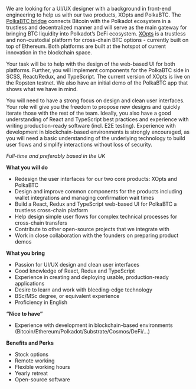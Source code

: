 We are looking for a UI/UX designer with a background in front-end engineering to help us with our two products, XOpts and PolkaBTC. The [PolkaBTC bridge](https://medium.com/interlay/bitcoin-on-polkadot-proof-of-concept-for-trustless-bridge-shipped-6fb8e549bef0) connects Bitcoin with the Polkadot ecosystem in a trustless and decentralized manner and will serve as the main gateway for bringing BTC liquidity into Polkadot’s DeFi ecosystem. [XOpts](https://xopts.io/) is a trustless and non-custodial platform for cross-chain BTC options - currently built on top of Ethereum. Both platforms are built at the hotspot of current innovation in the blockchain space.

Your task will be to help with the design of the web-based UI for both platforms. Further, you will implement components for the PolkaBTC side in SCSS, React/Redux, and TypeScript. The current version of XOpts is live on the Ropsten testnet. We also have an initial demo of the PolkaBTC app that shows what we have in mind. 

You will need to have a strong focus on design and clean user interfaces. Your role will give you the freedom to propose new designs and quickly iterate those with the rest of the team. Ideally, you also have a good understanding of React and TypeScript best practices and experience with writing production-ready software (incl. E2E testing). Experience with development in blockchain-based environments is strongly encouraged, as you will need a basic understanding of the underlying technology to build user flows and simplify interactions without loss of security.

*Full-time and preferably based in the UK*

**What you will do**

- Redesign the user interfaces for our two core products: XOpts and PolkaBTC
- Design and improve common components for the products including wallet integrations and managing confirmation wait times
- Build a React, Redux and TypeScript web-based UI for PolkaBTC a trustless cross-chain platform
- Help design simple user flows for complex technical processes for cross-chain transfers
- Contribute to other open-source projects that we integrate with
- Work in close collaboration with the founders on preparing product demos


**What you bring**
- Passion for UI/UX design and clean user interfaces
- Good knowledge of React, Redux and TypeScript
- Experience in creating and deploying usable, production-ready applications
- Desire to learn and work with bleeding-edge technology
- BSc/MSc degree, or equivalent experience
- Proficiency in English

**“Nice to have”**
- Experience with development in blockchain-based environments (Bitcoin/Ethereum/Polkadot/Substrate/Cosmos/DeFi/...)

**Benefits and Perks**
* Stock options
* Remote working
* Flexible working hours
* Yearly retreat
* Open-source software